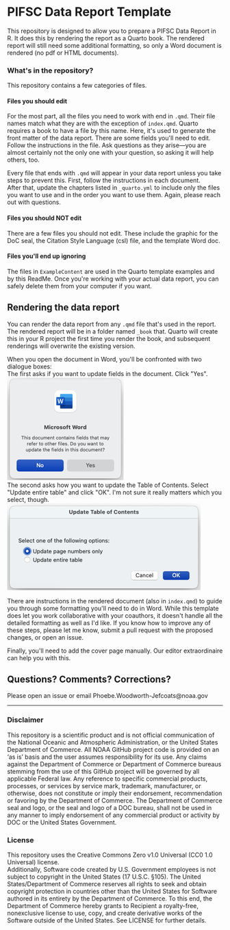 # PIFSC Data Report Template
This repository is designed to allow you to prepare a PIFSC Data Report
in R. It does this by rendering the report as a Quarto book. The
rendered report will still need some additional formatting, so only a
Word document is rendered (no pdf or HTML documents).

### What's in the repository?
This repository contains a few categories of files.

#### Files you should edit
For the most part, all the files you need to work with end in `.qmd`.
Their file names match what they are with the exception of `index.qmd`.
Quarto requires a book to have a file by this name. Here, it's used to
generate the front matter of the data report. There are some fields
you'll need to edit. Follow the instructions in the file. Ask questions
as they arise—you are almost certainly not the only one with your
question, so asking it will help others, too.

Every file that ends with `.qmd` will appear in your data report unless
you take steps to prevent this. First, follow the instructions in each
document.\
After that, update the chapters listed in `_quarto.yml` to include only
the files you want to use and in the order you want to use them. Again,
please reach out with questions.

#### Files you should NOT edit
There are a few files you should not edit. These include the graphic for
the DoC seal, the Citation Style Language (csl) file, and the template
Word doc.

#### Files you'll end up ignoring
The files in `ExampleContent` are used in the Quarto template examples
and by this ReadMe. Once you're working with your actual data report,
you can safely delete them from your computer if you want.

## Rendering the data report
You can render the data report from any `.qmd` file that's used in the
report. The rendered report will be in a folder named `_book` that.
Quarto will create this in your R project the first time you render the
book, and subsequent renderings will overwrite the existing version.

When you open the document in Word, you'll be confronted with two
dialogue boxes:  
The first asks if you want to update fields in the document.  Click "Yes".  
![](ExampleContent/UpdateFields.png)
\
The second asks how you want to update the Table of Contents.  Select "Update 
entire table" and click "OK".  I'm not sure it really matters which you select, 
though.  
![](ExampleContent/UpdateTOC.png)


There are instructions in the rendered document (also in `index.qmd`) to guide
you through some formatting you'll need to do in Word.  While this template does
let you work collaborative with your coauthors, it doesn't handle all the detailed
formatting as well as I'd like.  If you know how to improve any of these steps, 
please let me know, submit a pull request with the proposed changes, or open an 
issue.

Finally, you'll need to add the cover page manually.  Our editor extraordinaire
can help you with this.

## Questions? Comments? Corrections?

Please open an issue or email Phoebe.Woodworth-Jefcoats\@noaa.gov

------------------------------------------------------------------------

### Disclaimer

This repository is a scientific product and is not official
communication of the National Oceanic and Atmospheric Administration, or
the United States Department of Commerce. All NOAA GitHub project code
is provided on an ‘as is’ basis and the user assumes responsibility for
its use. Any claims against the Department of Commerce or Department of
Commerce bureaus stemming from the use of this GitHub project will be
governed by all applicable Federal law. Any reference to specific
commercial products, processes, or services by service mark, trademark,
manufacturer, or otherwise, does not constitute or imply their
endorsement, recommendation or favoring by the Department of Commerce.
The Department of Commerce seal and logo, or the seal and logo of a DOC
bureau, shall not be used in any manner to imply endorsement of any
commercial product or activity by DOC or the United States Government.

### License

This repository uses the Creative Commons Zero v1.0 Universal (CC0 1.0
Universal) license.\
Additionally, Software code created by U.S. Government employees is not
subject to copyright in the United States (17 U.S.C. §105). The United
States/Department of Commerce reserves all rights to seek and obtain
copyright protection in countries other than the United States for
Software authored in its entirety by the Department of Commerce. To this
end, the Department of Commerce hereby grants to Recipient a
royalty-free, nonexclusive license to use, copy, and create derivative
works of the Software outside of the United States. See LICENSE for
further details.
